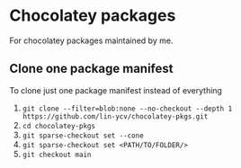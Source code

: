 # Chocolatey packages

For chocolatey packages maintained by me.

## Clone one package manifest

To clone just one package manifest instead of everything

1. `git clone --filter=blob:none --no-checkout --depth 1 https://github.com/lin-ycv/chocolatey-pkgs.git`
2. `cd chocolatey-pkgs`
3. `git sparse-checkout set --cone`
4. `git sparse-checkout set <PATH/TO/FOLDER/>`
5. `git checkout main`